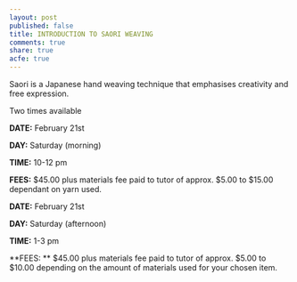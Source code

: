 ```yaml
---
layout: post
published: false
title: INTRODUCTION TO SAORI WEAVING
comments: true
share: true
acfe: true
---
```


Saori is a Japanese hand weaving technique that emphasises creativity and free expression.

Two times available

**DATE:** February 21st

**DAY:** Saturday (morning)

**TIME:** 10-12 pm

**FEES:** $45.00 plus materials fee paid to tutor of approx. $5.00 to $15.00 dependant on yarn used.

**DATE:** February 21st

**DAY:** Saturday (afternoon)

**TIME:** 1-3 pm

**FEES: ** $45.00 plus materials fee paid to tutor of approx. $5.00 to $10.00
depending on the amount of materials used for your chosen item.